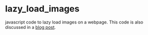 # lazy_load_images
javascript code to lazy load images on a webpage. This code is also discussed in a <a href="http://mystatisticsblog.blogspot.com/2017/06/lazy-load-images-with-javascript.html">blog post</a>.
